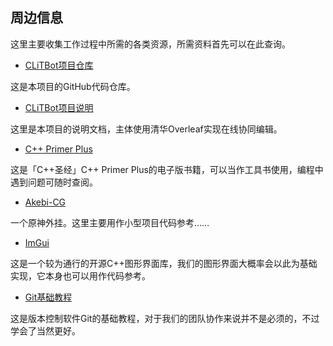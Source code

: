 ## 周边信息

这里主要收集工作过程中所需的各类资源，所需资料首先可以在此查询。

* [CLiTBot项目仓库](https://github.com/Yellow-GGG/CLiTBot)

这是本项目的GitHub代码仓库。

* [CLiTBot项目说明](https://overleaf.tsinghua.edu.cn/4699325112dbmrzwcmssdn)

这里是本项目的说明文档，主体使用清华Overleaf实现在线协同编辑。

* [C++ Primer Plus](https://cloud.tsinghua.edu.cn/f/7cb9bf1ad95c4e148ffd/?dl=1)

这是「C++圣经」C++ Primer Plus的电子版书籍，可以当作工具书使用，编程中遇到问题可随时查阅。

* [Akebi-CG](https://github.com/Taiga74164/Akebi-GC)

一个原神外挂。这里主要用作小型项目代码参考……

* [ImGui](https://github.com/ocornut/imgui)

这是一个较为通行的开源C++图形界面库，我们的图形界面大概率会以此为基础实现，它本身也可以用作代码参考。

* [Git基础教程](https://github.com/geeeeeeeeek/git-recipes)

这是版本控制软件Git的基础教程，对于我们的团队协作来说并不是必须的，不过学会了当然更好。